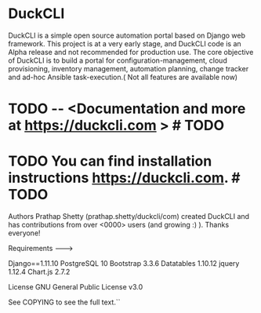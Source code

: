 # DuckCLI
DuckCLI is a simple open source automation portal based on Django web framework. This project is at a very early stage, and DuckCLI code is an Alpha release and not recommended for production use. 
The core objective of DuckCLI is to build a portal for configuration-management, cloud provisioning, inventory management, automation planning, change tracker and ad-hoc Ansible task-execution.( Not all features are available now)

# TODO -- <Documentation and more at https://duckcli.com >  # TODO

# TODO You can find installation instructions <https://duckcli.com>. # TODO

Authors
Prathap Shetty (prathap.shetty/duckcli/com) created DuckCLI and has contributions from over <0000> users (and growing :) ). Thanks everyone!


Requirements ---> 

Django==1.11.10
PostgreSQL 10
Bootstrap 3.3.6
Datatables 1.10.12
jquery 1.12.4
Chart.js 2.7.2

License
GNU General Public License v3.0

See COPYING to see the full text.``
